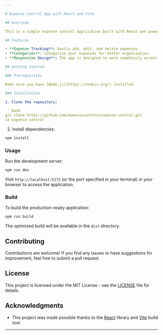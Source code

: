 ```yaml
---

# Expense Control App with React and Vite

## Overview

This is a simple expense control application built with React and powered by Vite. The purpose of this app is to help users manage and track their expenses efficiently.

## Features

- **Expense Tracking**: Easily add, edit, and delete expenses.
- **Categories**: Categorize your expenses for better organization.
- **Responsive Design**: The app is designed to work seamlessly across various devices.

## Getting Started

### Prerequisites

Make sure you have [Node.js](https://nodejs.org/) installed.

### Installation

1. Clone the repository:

```bash
git clone https://github.com/owenvassarotto/expense-control.git
cd expense-control
```

2. Install dependencies:

```bash
npm install
```

### Usage

Run the development server:

```bash
npm run dev
```

Visit `http://localhost:5173` (or the port specified in your terminal) in your browser to access the application.

### Build

To build the production-ready application:

```bash
npm run build
```

The optimized build will be available in the `dist` directory.

## Contributing

Contributions are welcome! If you find any issues or have suggestions for improvement, feel free to submit a pull request.

## License

This project is licensed under the MIT License - see the [LICENSE](LICENSE) file for details.

## Acknowledgments

- This project was made possible thanks to the [React](https://reactjs.org/) library and [Vite](https://vitejs.dev/) build tool.

---
```


